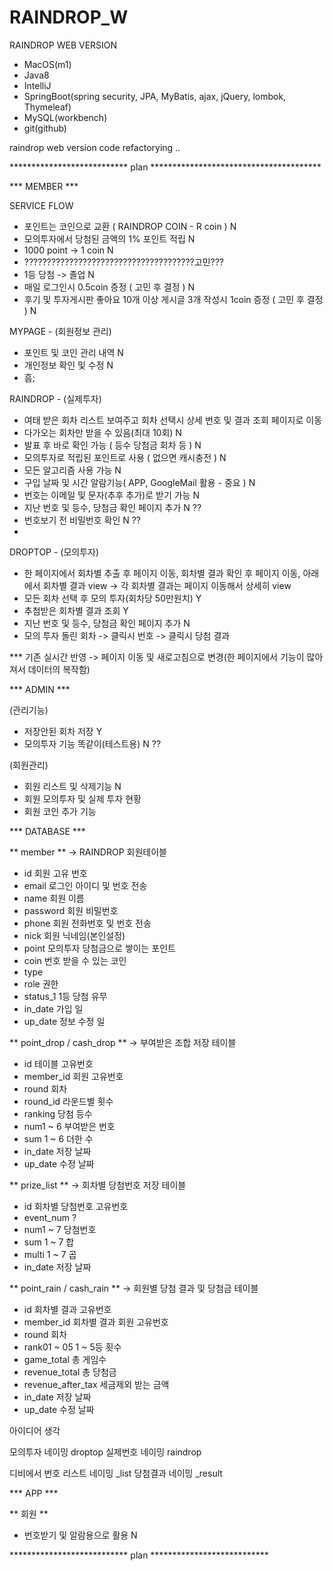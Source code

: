 # RAINDROP_W

RAINDROP WEB VERSION

- MacOS(m1)
- Java8
- IntelliJ
- SpringBoot(spring security, JPA, MyBatis, ajax, jQuery, lombok, Thymeleaf)
- MySQL(workbench)
- git(github)

raindrop web version code refactorying ..

*************************** plan ***************************************

*** MEMBER ***

SERVICE FLOW
  - 포인트는 코인으로 교환 ( RAINDROP COIN - R coin ) N
  - 모의투자에서 당첨된 금액의 1% 포인트 적립 N
  - 1000 point -> 1 coin N
  - ??????????????????????????????????????고민???
  - 1등 당첨 -> 졸업 N
  - 매일 로그인시 0.5coin 증정 ( 고민 후 결정 ) N
  - 후기 및 투자게시판 좋아요 10개 이상 게시글 3개 작성시 1coin 증정 ( 고민 후 결정 ) N

MYPAGE - (회원정보 관리)
  - 포인트 및 코인 관리 내역 N
  - 개인정보 확인 및 수정 N
  - 흠;

RAINDROP - (실제투자)
  - 여태 받은 회차 리스트 보여주고 회차 선택시 상세 번호 및 결과 조회 페이지로 이동
  - 다가오는 회차만 받을 수 있음(최대 10회) N
  - 발표 후 바로 확인 가능 ( 등수 당첨금 회차 등 ) N
  - 모의투자로 적립된 포인트로 사용 ( 없으면 캐시충전 ) N
  - 모든 알고리즘 사용 가능 N
  - 구입 날짜 및 시간 알람기능( APP, GoogleMail 활용 - 중요 ) N
  - 번호는 이메일 및 문자(추후 추가)로 받기 가능 N
  - 지난 번호 및 등수, 당첨금 확인 페이지 추가 N ??
  - 번호보기 전 비밀번호 확인 N ??
  - 

DROPTOP - (모의투자)
  - 한 페이지에서 회차별 추출 후 페이지 이동, 회차별 결과 확인 후 페이지 이동, 아래에서 회차별 결과 view -> 각 회차별 결과는 페이지 이동해서 상세히 view
  - 모든 회차 선택 후 모의 투자(회차당 50만원치) Y
  - 추첨받은 회차별 결과 조회 Y
  - 지난 번호 및 등수, 당첨금 확인 페이지 추가 N
  - 모의 투자 돌린 회차 -> 클릭시 번호 -> 클릭시 당첨 결과

*** 기존 실시간 반영 -> 페이지 이동 및 새로고침으로 변경(한 페이지에서 기능이 많아져서 데이터의 복작함)

*** ADMIN ***

(관리기능)
  - 저장안된 회차 저장 Y
  - 모의투자 기능 똑같이(테스트용) N ??

(회원관리)
  - 회원 리스트 및 삭제기능 N
  - 회원 모의투자 및 실제 투자 현황
  - 회원 코인 추가 기능


*** DATABASE ***

 ** member **
  -> RAINDROP 회원테이블
  - id 회원 고유 번호
  - email 로그인 아이디 및 번호 전송
  - name 회원 이름
  - password 회원 비밀번호
  - phone 회원 전화번호 및 번호 전송
  - nick 회원 닉네임(본인설정)
  - point 모의투자 당첨금으로 쌓이는 포인트
  - coin 번호 받을 수 있는 코인
  - type
  - role 권한
  - status_1 1등 당첨 유무
  - in_date 가입 일
  - up_date 정보 수정 일

 ** point_drop / cash_drop **
  -> 부여받은 조합 저장 테이블
  - id 테이블 고유번호
  - member_id 회원 고유번호
  - round 회차
  - round_id 라운드별 횟수
  - ranking 당첨 등수
  - num1 ~ 6 부여받은 번호
  - sum 1 ~ 6 더한 수
  - in_date 저장 날짜
  - up_date 수정 날짜

 ** prize_list **
  -> 회차별 당첨번호 저장 테이블
  - id 회차별 당첨번호 고유번호
  - event_num ?
  - num1 ~ 7 당첨번호
  - sum 1 ~ 7 합
  - multi 1 ~ 7 곱
  - in_date 저장 날짜

 ** point_rain / cash_rain **
  -> 회원별 당첨 결과 및 당첨금 테이블
  - id 회차별 결과 고유번호
  - member_id 회차별 결과 회원 고유번호
  - round 회차
  - rank01 ~ 05 1 ~ 5등 횟수
  - game_total 총 게임수
  - revenue_total 총 당첨금
  - revenue_after_tax 세금제외 받는 금액
  - in_date 저장 날짜
  - up_date 수정 날짜

아이디어 생각

모의투자 네이밍 droptop
실제번호 네이밍 raindrop

디비에서
번호 리스트 네이밍 _list
당첨결과 네이밍 _result

*** APP ***

 ** 회원 **
  - 번호받기 및 알람용으로 활용 N

*************************** plan ***************************

